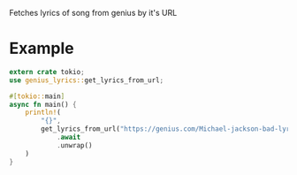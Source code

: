 Fetches lyrics of song from genius by it's URL

# Example

```Rust
extern crate tokio;
use genius_lyrics::get_lyrics_from_url;

#[tokio::main]
async fn main() {
    println!(
        "{}",
        get_lyrics_from_url("https://genius.com/Michael-jackson-bad-lyrics")
            .await
            .unwrap()
    )
}
```